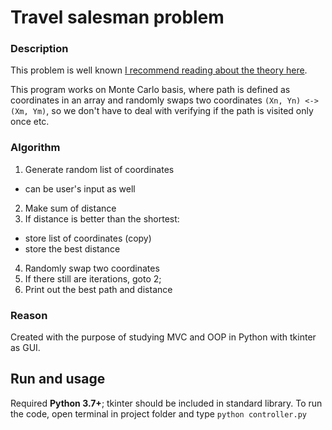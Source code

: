 # Travel salesman problem
### Description
This problem is well known [I recommend reading about the theory here](https://simple.wikipedia.org/wiki/Travelling_salesman_problem). 

This program works on Monte Carlo basis, where path is defined as coordinates in an array and randomly swaps two coordinates `(Xn, Yn) <-> (Xm, Ym)`, so we don't have to deal with verifying if the path is visited only once etc.

### Algorithm
1. Generate random list of coordinates
- can be user's input as well
2. Make sum of distance
3. If distance is better than the shortest:
- store list of coordinates (copy)
- store the best distance
4. Randomly swap two coordinates
5. If there still are iterations, goto 2;
6. Print out the best path and distance

### Reason
Created with the purpose of studying MVC and OOP in Python with tkinter as GUI.

## Run and usage
Required **Python 3.7+**; tkinter should be included in standard library.
To run the code, open terminal in project folder and type `python controller.py`

